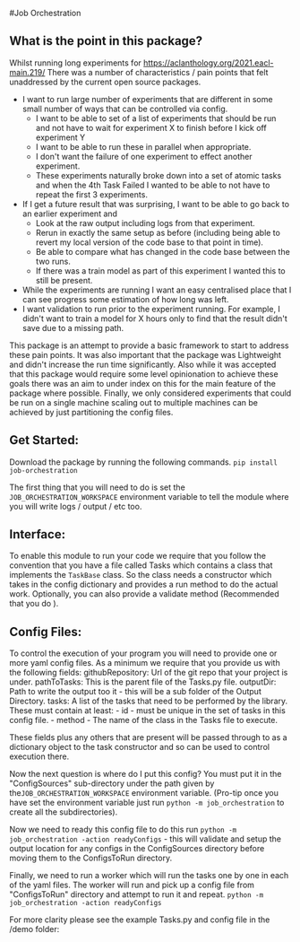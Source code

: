 #Job Orchestration

## What is the point in this package?
Whilst running long experiments for https://aclanthology.org/2021.eacl-main.219/ There was a number of characteristics /
pain points that felt unaddressed by the current open source packages.
- I want to run large number of experiments that are different in some small number of ways that can be controlled via 
config. 
  - I want to be able to set of a list of experiments that should be run and not have to wait for experiment X to finish 
before I kick off experiment Y 
  - I want to be able to run these in parallel when appropriate.
  - I don't want the failure of one experiment to effect another experiment.
  - These experiments naturally broke down into a set of atomic tasks and when the 4th Task Failed I wanted to be able
to not have to repeat the first 3 experiments.
- If I get a future result that was surprising, I want to be able to go back to an earlier experiment and
  - Look at the raw output including logs from that experiment.
  - Rerun in exactly the same setup as before (including being able to revert my local version of the code base to that
point in time).
  - Be able to compare what has changed in the code base between the two runs.
  - If there was a train model as part of this experiment I wanted this to still be present.
- While the experiments are running I want an easy centralised place that I can see progress some estimation of how long
was left.
- I want validation to run prior to the experiment running. For example, I didn't want to train a model for X hours only 
to find that the result didn't save due to a missing path.

This package is an attempt to provide a basic framework to start to address these pain points. It was also important that
the package was Lightweight and didn't increase the run time significantly. Also while it was accepted that this package 
would require some level opinionation to achieve these goals there was an aim to under index on this for the main feature 
of the package where possible. Finally, we only considered experiments that could be run on a single machine scaling out 
to multiple machines can be achieved by just partitioning the config files.


## Get Started: 
Download the package by running the following commands.
`pip install job-orchestration`

The first thing that you will need to do is set the `JOB_ORCHESTRATION_WORKSPACE` environment variable to tell the
module where you will write logs / output / etc too.

## Interface:
To enable this module to run your code we require that you follow the convention that you have a file called Tasks 
which contains a class that implements the `TaskBase` class. So the class needs a constructor which takes in the config
dictionary and provides a run method to do the actual work. Optionally, you can also provide a validate method
(Recommended that you do ).

## Config Files:
To control the execution of your program you will need to provide one or more yaml config files. As a minimum we require 
that you provide us with the following fields:
    githubRepository: Url of the git repo that your project is under.
    pathToTasks: This is the parent file of the Tasks.py file.
    outputDir: Path to write the output too it - this will be a sub folder of the Output Directory.
    tasks: A list of the tasks that need to be performed by the library. These must contain at least:
        - id - must be unique in the set of tasks in this config file.
        - method - The name of the class in the Tasks file to execute.

These fields plus any others that are present will be passed through to as a dictionary object to the task 
constructor and so can be used to control execution there.


Now the next question is where do I put this config? You must put it in the "ConfigSources" sub-directory under the 
path given by the`JOB_ORCHESTRATION_WORKSPACE` environment variable. (Pro-tip once you have set the environment variable 
just run `python -m job_orchestration` to create all the subdirectories).

Now we need to ready this config file to do this run 
`python -m job_orchestration -action readyConfigs` - this will validate and setup the output location for any configs 
in the ConfigSources directory before moving them to the ConfigsToRun directory.

Finally, we need to run a worker which will run the tasks one by one in each of the yaml files. The worker will run
and pick up a config file from "ConfigsToRun" directory and attempt to run it and repeat.
`python -m job_orchestration -action readyConfigs`

For more clarity please see the example Tasks.py and config file in the /demo folder: